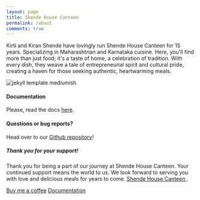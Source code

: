 ```yaml
---
layout: page
title: Shende House Canteen
permalink: /about
comments: true
---
```


<div class="row justify-content-between">
<div class="col-md-8 pr-5">

<p>Kirti and Kiran Shende have lovingly run Shende House Canteen for 15 years. Specializing in Maharashtrian and Karnataka cuisine. Here, you'll find more than just food; it's a taste of home, a celebration of tradition. With every dish, they weave a tale of entrepreneurial spirit and cultural pride, creating a haven for those seeking authentic, heartwarming meals.</p>

<p class="mb-5"><img class="shadow-lg" src="{{site.baseurl}}/assets/images/20221226_171613.jpg" alt="jekyll template mediumish" /></p>
<h4>Documentation</h4>

<p>Please, read the docs <a href="https://bootstrapstarter.com/bootstrap-templates/template-mediumish-bootstrap-jekyll/">here</a>.</p>

<h4>Questions or bug reports?</h4>

<p>Head over to our <a href="https://github.com/wowthemesnet/mediumish-theme-jekyll">Github repository</a>!</p>

</div>

<div class="col-md-4">

<div class="sticky-top sticky-top-80">
<h5>Thank you for your support!</h5>

<p>Thank you for being a part of our journey at Shende House Canteen. Your continued support means the world to us. We look forward to serving you with love and delicious meals for years to come. <a target="_blank" href="https://shendeashish09.github.io/shende_house_canteen/">Shende House Canteen <i class="fab fa-github"></i></a>.</p>

<a target="_blank" href="https://www.wowthemes.net/donate/" class="btn btn-danger">Buy me a coffee</a> <a target="_blank" href="https://bootstrapstarter.com/bootstrap-templates/template-mediumish-bootstrap-jekyll/" class="btn btn-warning">Documentation</a>

</div>
</div>
</div>
